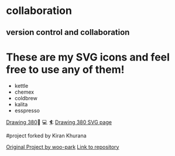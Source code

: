 # collaboration
## version control and collaboration


These are my SVG icons and feel free to use any of them!
========================================================

* kettle
* chemex
* coldbrew
* kalita
* esspresso

[Drawing 380](http://i6.cims.nyu.edu/~wp503/380/index.html):art: :computer: :surfer:
[Drawing 380 SVG page](http://i6.cims.nyu.edu/~wp503/380/svgicon/index.html)

#project forked by Kiran Khurana

[Original Project by woo-park](http://i6.cims.nyu.edu/~wp503/380/svgicon/index.html)
[Link to repository](https://github.com/woo-park/collaboration)